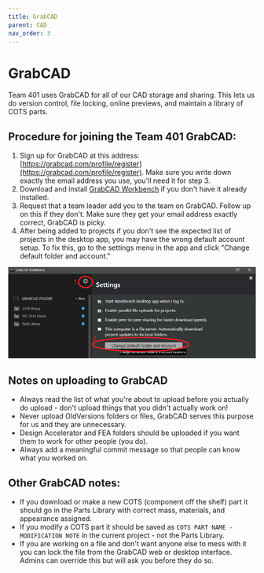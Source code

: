 ```yaml
---
title: GrabCAD
parent: CAD
nav_order: 3
---
```


# GrabCAD

Team 401 uses GrabCAD for all of our CAD storage and sharing. This lets us do version control, file locking, online previews, and maintain a library of COTS parts.

## Procedure for joining the Team 401 GrabCAD:
1. Sign up for GrabCAD at this address: [https://grabcad.com/profile/register](https://grabcad.com/profile/register). Make sure you write down exactly the email address you use, you'll need it for step 3.
2. Download and install [GrabCAD Workbench](https://workbench.grabcad.com/workbench/download) if you don't have it already installed.
3. Request that a team leader add you to the team on GrabCAD. Follow up on this if they don't. Make sure they get your email address exactly correct, GrabCAD is picky.
4. After being added to projects if you don't see the expected list of projects in the desktop app, you may have the wrong default account setup. To fix this, go to the settings menu in the app and click "Change default folder and account."

![Fixing default account via settings.](res/changeAccount.png)

## Notes on uploading to GrabCAD
* Always read the list of what you're about to upload before you actually do upload - don't upload things that you didn't actually work on!
* Never upload OldVersions folders or files, GrabCAD serves this purpose for us and they are unnecessary.
* Design Accelerator and FEA folders should be uploaded if you want them to work for other people (you do).
* Always add a meaningful commit message so that people can know what you worked on.

## Other GrabCAD notes:
* If you download or make a new COTS (component off the shelf) part it should go in the Parts Library with correct mass, materials, and appearance assigned. 
* If you modify a COTS part it should be saved as `COTS PART NAME - MODIFICATION NOTE` in the current project - not the Parts Library.
* If you are working on a file and don't want anyone else to mess with it you can lock the file from the GrabCAD web or desktop interface. Admins can override this but will ask you before they do so.
